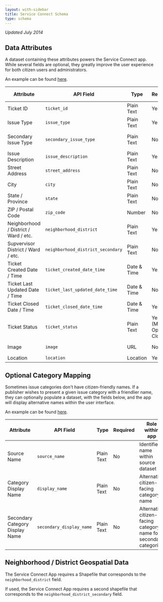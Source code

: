 ```yaml
---
layout: with-sidebar
title: Service Connect Schema
type: schema
---
```


_Updated July 2014_

## Data Attributes

A dataset containing these attributes powers the Service Connect app.  While several fields are optional, they greatly improve the user experience for both citizen users and administrators.  

An example can be found [here](https://scs.demo.socrata.com/Government/NOLA-311-App-Data/kdi4-pasu).  

| Attribute                             | API Field                          | Type        | Required | Role within app                     |
| ---                                   | ---                                | ---         | ---      | ---                                 |
| Ticket ID                             | `ticket_id`                        | Plain Text  | Yes      | Unique ID, search                   |
| Issue Type                            | `issue_type`                       | Plain Text  | Yes      | Categorization, filtering           |
| Secondary Issue Type                  | `secondary_issue_type`             | Plain Text  | No       | Secondary categorization, filtering |
| Issue Description                     | `issue_description`                | Plain Text  | Yes      | User-facing context                 |
| Street Address                        | `street_address`                   | Plain Text  | No       | Search                              |
| City                                  | `city`                             | Plain Text  | No       | Search                              |
| State / Province                      | `state`                            | Plain Text  | No       | Search                              |
| ZIP / Postal Code                     | `zip_code`                         | Number      | No       | Search                              |
| Neighborhood / District / Ward / etc. | `neighborhood_district`            | Plain Text  | Yes      | Filtering, categorization           |
| Supvervisor District / Ward / etc.    | `neighborhood_district_secondary`  | Plain Text  | No       | Filtering, categorization           |
| Ticket Created Date / Time            | `ticket_created_date_time`         | Date & Time | Yes      | Filtering, charting                 |
| Ticket Last Updated Date / Time       | `ticket_last_updated_date_time`    | Date & Time | No       | Filtering, charting                 |
| Ticket Closed Date / Time             | `ticket_closed_date_time`          | Date & Time | Yes      | Filtering, charting                 |
| Ticket Status                         | `ticket_status`                    | Plain Text  | Yes (Must be Open or Closed)     | Filtering, charting                 |
| Image                                 | `image`                            | URL         | No       | User-facing context                 |
| Location                              | `location`                         | Location    | Yes      | Mapping                             |

## Optional Category Mapping

Sometimes issue categories don't have citizen-friendly names.  If a publisher wishes to present a given issue category with a friendlier name, they can optionally populate a dataset, with the fields below, and the app will display alternative names within the user interface.  

An example can be found [here](https://scs.demo.socrata.com/Government/NOLA-311-Category-Names/n4pj-tfiu).  

| Attribute                       | API Field                | Type       | Required | Role within app                                                   |
| ---                             | ---                      | ---        | ---      | ---                                                               |
| Source Name                     | `source_name`            | Plain Text | No       | Identifies name within source dataset                             |
| Category Display Name           | `display_name`           | Plain Text | No       | Alternative citizen-facing category name                          |
| Secondary Category Display Name | `secondary_display_name` | Plain Text | No       | Alternative citizen-facing category name for secondary categories |

## Neighborhood / District Geospatial Data

The Service Connect App requires a Shapefile that corresponds to the `neighborhood_district` field.

If used, the Service Connect App requires a second shapefile that corresponds to the `neighborhood_district_secondary` field.
